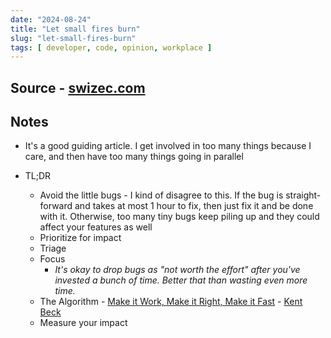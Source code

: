 ```yaml
---
date: "2024-08-24"
title: "Let small fires burn"
slug: "let-small-fires-burn"
tags: [ developer, code, opinion, workplace ]
---
```




## Source - [swizec.com][1]

## Notes
* It's a good guiding article. I get involved in too many things because I care, and then have too many things going in parallel
* TL;DR
  * Avoid the little bugs - I kind of disagree to this. If the bug is straight-forward and takes at most 1 hour to fix, then just fix it and be done with it. Otherwise, too many tiny bugs keep piling up and they could affect your features as well
  * Prioritize for impact
  * Triage
  * Focus
    * _It's okay to drop bugs as "not worth the effort" after you've invested a bunch of time. Better that than wasting even more time._
  * The Algorithm - [Make it Work, Make it Right, Make it Fast][2] - [Kent Beck][3]
  * Measure your impact



  [1]: https://swizec.com/blog/let-small-fires-burn/
  [2]: /reads/make-it-work-make-it-right-make-it-fast/
  [3]: https://en.wikipedia.org/wiki/Kent_Beck
